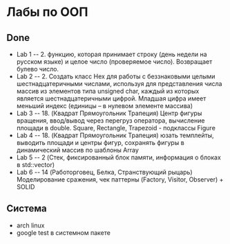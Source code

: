 # Лабы по ООП
## Done
- Lab 1 -- 2. функцию, которая принимает строку (день недели на русском языке) и целое число (проверяемое число). Возвращает булево число.
- Lab 2 -- 2. Создать класс Hex для работы с беззнаковыми целыми шестнадцатеричными числами, используя для представления числа массив из элементов типа unsigned char, каждый из которых является шестнадцатеричными цифрой. Младшая цифра имеет меньший индекс (единицы – в нулевом элементе массива)
- Lab 3 -- 18. (Квадрат Прямоугольник Трапеция) Центр фигуры вращения, ввод/вывод через перегруз оператора, вычисление площади в double. Square, Rectangle, Trapezoid - подклассы Figure
- Lab 4 -- 18. (Квадрат Прямоугольник Трапеция) юзать темплейты, выводить площади и центры фигур, сохранять фигуры в динамический массив по шаблоны Array
- Lab 5 -- 2 (Стек, фиксированный блок памяти, информация о блоках в std::vector) 
- Lab 6 -- 14 (Работорговец, Белка, Странствующий рыцарь) Моделирование сражения, чек паттерны (Factory, Visitor, Observer) + SOLID

## Система
- arch linux
- google test в системном пакете